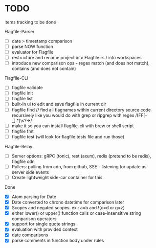 # TODO

items tracking to be done

Flagfile-Parser

- [ ] date > timestamp comparison
- [ ] parse NOW function
- [ ] evaluator for Flagfile
- [ ] restructure and rename project into Flagfile.rs / into workspaces
- [ ] introduce new comparison ops - regex match (and does not match), contains (and does not contain)

Flagfile-CLI

- [ ] flagfile validate
- [ ] flagfile init
- [ ] flagfile list
- [ ] built-in ui to edit and save flagfile in current dir
- [ ] flagfile find // find all flagnames within current directory source code recursively
        like you would do with grep or ripgrep with regex /(FF[-_].*)\s?->/
- [ ] make it so you can install flagfile-cli with brew or shell script
- [ ] flagfile fmt
- [ ] flagfile test (will look for flagfile.tests file and run those)

Flagfile-Relay

- [ ] Server options: gRPC (tonic), rest (axum), redis (pretend to be redis), flagfile cdn
- [ ] Pullers: pulling from cdn, from github, SSE - listening for update as server side events
- [ ] Create lightweight side-car container for this

Done

- [x] Atom parsing for Date
- [x] Date converted to chrono datetime for comparison later
- [x] Scopes and negated scopes. ex.: a=b and !(c=d or g=z)
- [x] either lower() or upper() function calls or case-insensitive string comparison operators
- [x] support for single quote strings
- [x] evaluation with provided context
- [x] date comparisons
- [x] parse comments in function body under rules
